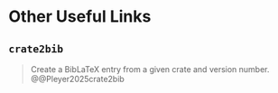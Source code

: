 # Other Useful Links

## `crate2bib`
> Create a BibLaTeX entry from a given crate and version number. @@Pleyer2025crate2bib
